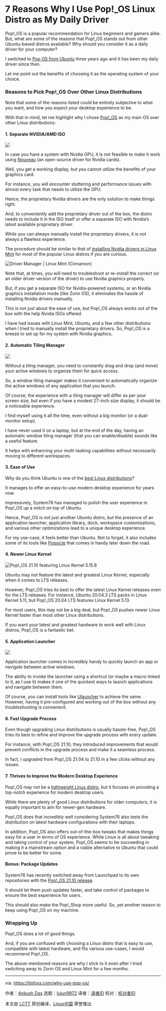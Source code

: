 [#]: subject: "7 Reasons Why I Use Pop!_OS Linux Distro as My Daily Driver"
[#]: via: "https://itsfoss.com/why-use-pop-os/"
[#]: author: "Ankush Das https://itsfoss.com/author/ankush/"
[#]: collector: "lujun9972"
[#]: translator: " "
[#]: reviewer: " "
[#]: publisher: " "
[#]: url: " "

7 Reasons Why I Use Pop!_OS Linux Distro as My Daily Driver
======

Pop!_OS is a popular recommendation for Linux beginners and gamers alike. But, what are some of the reasons that Pop!_OS stands out from other Ubuntu-based distros available? Why should you consider it as a daily driver for your computer?

I switched to [Pop OS from Ubuntu][1] three years ago and it has been my daily driver since then.

Let me point out the benefits of choosing it as the operating system of your choice.

### Reasons to Pick Pop!_OS Over Other Linux Distributions

Note that some of the reasons listed could be entirely subjective to what you want, and how you expect your desktop experience to be.

With that in mind, let me highlight why I chose [Pop!_OS][2] as my main OS over other Linux distributions:

#### 1\. Separate NVIDIA/AMD ISO

![][3]

In case you have a system with Nvidia GPU, it is not feasible to make it work using [Nouveau][4] (an open-source driver for Nvidia cards).

Well, you get a working display, but you cannot utilize the benefits of your graphics card.

For instance, you will encounter stuttering and performance issues with almost every task that needs to utilize the GPU.

Hence, the proprietary Nvidia drivers are the only solution to make things right.

And, to conveniently add the proprietary driver out of the box, the distro needs to include it in the ISO itself or offer a separate ISO with Nvidia’s latest available proprietary driver.

While you can always manually install the proprietary drivers, it is not always a flawless experience.

The procedure should be similar to that of [installing Nvidia drivers in Linux Mint][5] for most of the popular Linux distros if you are curious.

![Driver Manager | Linux Mint \(Cinnamon\)][6]

Note that, at times, you will need to troubleshoot or re-install the correct (or an older driver version of the driver) to use Nvidia graphics properly.

But, if you get a separate ISO for Nvidia-powered systems, or an Nvidia graphics installation mode (like Zorin OS), it eliminates the hassle of installing Nvidia drivers manually.

This is not just about the ease of use, but Pop!_OS always works out of the box with the help Nvidia ISOs offered.

I have had issues with Linux Mint, Ubuntu, and a few other distributions when I tried to manually install the proprietary drivers. So, Pop!_OS is a breeze to set up for my system with Nvidia graphics.

#### 2\. Automatic Tiling Manager

![][7]

Without a tiling manager, you need to constantly drag and drop (and move) your active windows to organize them for quick access.

So, a window tiling manager makes it convenient to automatically organize the active windows of any application that you launch.

Of course, the experience with a tiling manager will differ as per your screen size, but even if you have a modest 27-inch size display, it should be a noticeable experience.

I find myself using it all the time, even without a big monitor (or a dual-monitor setup).

I have never used it on a laptop, but at the end of the day, having an automatic window tiling manager (that you can enable/disable) sounds like a useful feature.

It helps with enhancing your multi-tasking capabilities without necessarily moving to different workspaces.

#### 3\. Ease of Use

Why do you think Ubuntu is one of the [best Linux distributions][8]?

It manages to offer an easy-to-use modern desktop experience for years now.

Impressively, System76 has managed to polish the user experience in Pop!_OS up a notch on top of Ubuntu.

Hence, Pop!_OS is not just another Ubuntu distro, but the presence of an application launcher, application library, dock, workspace customizations, and various other optimizations lead to a unique desktop experience.

For my use-case, it feels better than Ubuntu. Not to forget, it also includes some of its tools like [Popsicle][9] that comes in handy later down the road.

#### 4\. Newer Linux Kernel

![Pop!_OS 21.10 featuring Linux Kernel 5.15.8][10]

Ubuntu may not feature the latest and greatest Linux Kernel, especially when it comes to LTS releases.

However, Pop!_OS tries its best to offer the latest Linux Kernel releases even for the LTS releases. For instance, Ubuntu 20.04.3 LTS packs in Linux Kernel 5.11, but Pop!_OS 20.04 LTS features Linux Kernel 5.13.

For most users, this may not be a big deal, but Pop!_OS pushes newer Linux Kernel faster than most other Linux distributions.

If you want your latest and greatest hardware to work well with Linux distros, Pop!_OS is a fantastic bet.

#### 5\. Application Launcher

![][11]

Application launcher comes in incredibly handy to quickly launch an app or navigate between active windows.

The ability to invoke the launcher using a shortcut (or maybe a macro linked to it, as I use it) makes it one of the quickest ways to launch applications and navigate between them.

Of course, you can install tools like [Ulauncher][12] to achieve the same. However, having it pre-configured and working out of the box without any troubleshooting is convenient.

#### 6\. Fast Upgrade Process

Even though upgrading Linux distributions is usually hassle-free, Pop!_OS tries its best to refine and improve the upgrade process with every update.

For instance, with Pop!_OS 21.10, they introduced improvements that would prevent conflicts in the upgrade process and make it a seamless process.

In fact, I upgraded from Pop!_OS 21.04 to 21.10 in a few clicks without any issues.

#### 7\. Thrives to Improve the Modern Desktop Experience

Pop!_OS may not be a [lightweight Linux distro][13], but it focuses on providing a top-notch experience for modern desktop users.

While there are plenty of good Linux distributions for older computers, it is equally important to aim for newer-gen hardware.

Pop!_OS does that incredibly well considering System76 also tests the distribution on latest hardware configurations with their laptops.

In addition, Pop!_OS also offers out-of-the-box tweaks that makes things easy for a user in terms of OS experience. While Linux is all about tweaking and taking control of your system, Pop!_OS seems to be succeeding in making it a mainstream option and a viable alternative to Ubuntu that could prove to be better for some.

#### Bonus: Package Updates

System76 has recently switched away from Launchpad to its own repositories with the [Pop!_OS 21.10 release][14].

It should let them push updates faster, and take control of packages to ensure the best experience for users.

This should also make the Pop!_Shop more useful. So, yet another reason to keep using Pop!_OS on my machine.

### Wrapping Up

Pop!_OS does a lot of good things.

And, if you are confused with choosing a Linux distro that is easy to use, compatible with latest hardware, and fits various use-cases, I would recommend Pop!_OS.

The above-mentioned reasons are why I stick to it even after I tried switching away to Zorin OS and Linux Mint for a few months.

--------------------------------------------------------------------------------

via: https://itsfoss.com/why-use-pop-os/

作者：[Ankush Das][a]
选题：[lujun9972][b]
译者：[译者ID](https://github.com/译者ID)
校对：[校对者ID](https://github.com/校对者ID)

本文由 [LCTT](https://github.com/LCTT/TranslateProject) 原创编译，[Linux中国](https://linux.cn/) 荣誉推出

[a]: https://itsfoss.com/author/ankush/
[b]: https://github.com/lujun9972
[1]: https://itsfoss.com/pop-os-vs-ubuntu/
[2]: https://pop.system76.com/
[3]: https://i1.wp.com/news.itsfoss.com/wp-content/uploads/2021/12/pop-os-downloads-iso.png?ssl=1
[4]: https://nouveau.freedesktop.org
[5]: https://itsfoss.com/nvidia-linux-mint/
[6]: https://i2.wp.com/news.itsfoss.com/wp-content/uploads/2021/12/linux-mint-driver-manager.jpg?ssl=1
[7]: https://i0.wp.com/news.itsfoss.com/wp-content/uploads/2021/12/pop-os-window-tiling.png?ssl=1
[8]: https://itsfoss.com/best-linux-distributions/
[9]: https://github.com/pop-os/popsicle
[10]: https://i2.wp.com/news.itsfoss.com/wp-content/uploads/2021/12/pop-os-21-10-linux-kernel.png?ssl=1
[11]: https://i1.wp.com/news.itsfoss.com/wp-content/uploads/2021/12/pop-os-application-launcher.png?ssl=1
[12]: https://itsfoss.com/ulauncher/
[13]: https://itsfoss.com/lightweight-linux-beginners/
[14]: https://news.itsfoss.com/pop-os-21-10/
